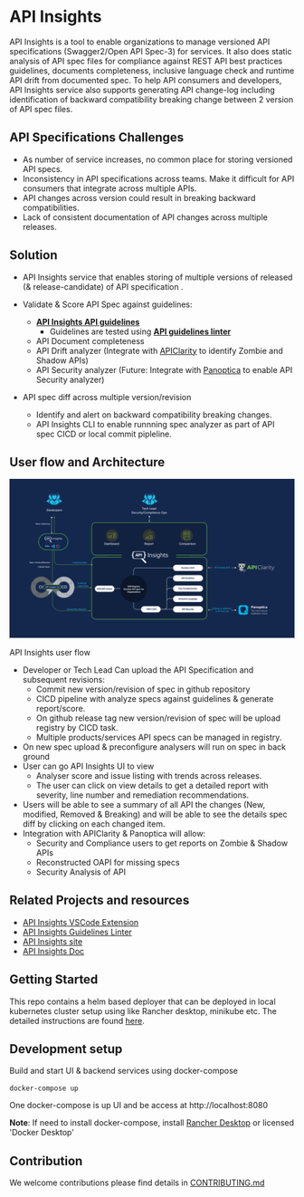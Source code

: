 # API Insights
API Insights is a tool to enable organizations to manage versioned API specifications (Swagger2/Open API Spec-3) for services. It also does static analysis of API spec files for compliance against REST API best practices guidelines, documents completeness, inclusive language check and runtime API drift from documented spec. To help API consumers and developers, API Insights service  also supports generating API change-log including identification of backward compatibility breaking change between 2 version of API spec files.

## API Specifications Challenges

- As number of service increases, no common place for storing versioned API specs.
- Inconsistency in API specifications across teams. Make it difficult for API consumers that integrate across multiple APIs.
- API changes across version could result in breaking backward compatibilities.
- Lack of consistent documentation of API changes across multiple releases.

## Solution

- API Insights service that enables storing of multiple versions of released (& release-candidate) of API specification .
- Validate & Score API Spec against guidelines:   
   - **[API Insights API guidelines](https://developer.cisco.com/api-guidelines/)**
       - Guidelines are tested using **[API guidelines linter](https://github.com/cisco-developer/api-insights-openapi-rulesets)**
   - API Document completeness  
   - API Drift analyzer (Integrate with [APIClarity](https://apiclarity.io) to identify Zombie and Shadow APIs)
   - API Security analyzer (Future: Integrate with [Panoptica](https://panoptica.app/) to enable API Security analyzer)

- API spec diff across multiple version/revision
  - Identify and alert on backward compatibility breaking changes.
  - API Insights CLI to enable runnning spec analyzer as part of API spec CICD or local commit pipleline.


## User flow and Architecture
![API Insights](docs/API-Insights-Solution-Diagram.png)

API Insights user flow
- Developer or Tech Lead Can upload the API Specification and subsequent revisions: ​
  - Commit new version/revision of spec in github repository
  - CICD pipeline with analyze specs against guidelines & generate report/score.
  - On github release tag new version/revision of spec will be upload registry by CICD task.
  - Multiple products/services API specs can be managed in registry.  
- On new spec upload & preconfigure analysers will run on spec in back ground
- User can go API Insights UI to view
  - Analyser score and issue listing with trends across releases.
  - The user can click on view details to get a detailed report with severity, line number and remediation recommendations.
- Users will be able to see a summary of all API the changes (New, modified, Removed & Breaking) and will be able to see the details spec diff by clicking on each changed item.​
- Integration with APIClarity & Panoptica will allow:​
  - Security and Compliance users to get reports on Zombie & Shadow APIs​
  - Reconstructed OAPI for missing specs
  - Security Analysis of API

## Related Projects  and resources
- [API Insights VSCode Extension](https://github.com/cisco-developer/api-insights-extension-vscode)
- [API Insights Guidelines Linter](https://github.com/cisco-developer/api-insights-openapi-rulesets)
- [API Insights site](https://developer.cisco.com/site/api-insights/)
- [API Insights Doc](https://developer.cisco.com/docs/api-insights) 

## Getting Started
This repo contains a helm based deployer that can be deployed in local kubernetes cluster setup using like Rancher desktop, minikube etc. The detailed instructions are found [here](https://testing-developer.cisco.com/docs/api-insights/#!getting-started-with-an-api-insights-service).

## Development setup
Build and start UI & backend services using docker-compose
```
docker-compose up 
````
One docker-compose is up UI and be access at http://localhost:8080

**Note**: If need to install docker-compose, install [Rancher Desktop](https://rancherdesktop.io/) or licensed 'Docker Desktop'

## Contribution

We welcome contributions please find details in [CONTRIBUTING.md](CONTRIBUTING.md)
